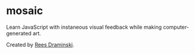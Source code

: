 # mosaic
Learn JavaScript with instaneous visual feedback while making computer-generated art.

Created by [Rees Draminski](https://github.com/reesdraminski).
